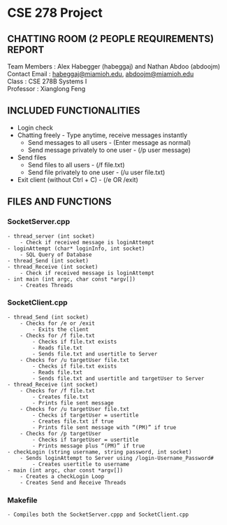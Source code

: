 # CSE 278 Project

## CHATTING ROOM (2 PEOPLE REQUIREMENTS) REPORT

Team Members : Alex Habegger (habeggaj) and Nathan Abdoo (abdoojm)\
Contact Email : habeggaj@miamioh.edu, abdoojm@miamioh.edu\
Class : CSE 278B Systems I\
Professor : Xianglong Feng

## INCLUDED FUNCTIONALITIES

- Login check
- Chatting freely - Type anytime, receive messages instantly
	- Send messages to all users - (Enter message as normal)
	- Send message privately to one user - (/p user message)
- Send files
	- Send files to all users - (/f file.txt)
	- Send file privately to one user - (/u user file.txt)
- Exit client (without Ctrl + C) - (/e OR /exit)


## FILES AND FUNCTIONS

### SocketServer.cpp
	- thread_server (int socket) 
		- Check if received message is loginAttempt
	- loginAttempt (char* loginInfo, int socket)
		- SQL Query of Database
	- thread_Send (int socket)
	- thread_Receive (int socket)
		- Check if received message is loginAttempt
	- int main (int argc, char const *argv[])
		- Creates Threads
### SocketClient.cpp
	- thread_Send (int socket)
		- Checks for /e or /exit
			- Exits the client
		- Checks for /f file.txt 
			- Checks if file.txt exists
			- Reads file.txt 
			- Sends file.txt and usertitle to Server
		- Checks for /u targetUser file.txt   
			- Checks if file.txt exists
			- Reads file.txt 
			- Sends file.txt and usertitle and targetUser to Server
	- thread_Receive (int socket)
		- Checks for /f file.txt 
			- Creates file.txt
			- Prints file sent message
		- Checks for /u targetUser file.txt   
			- Checks if targetUser = usertitle
			- Creates file.txt if true 
			- Prints file sent message with “(PM)” if true
		- Checks for /p targetUser 
			- Checks if targetUser = usertitle
			- Prints message plus “(PM)” if true
	- checkLogin (string username, string password, int socket)
		- Sends loginAttempt to Server using /login-Username_Password#
			- Creates usertitle to username 
	- main (int argc, char const *argv[])
		- Creates a checkLogin Loop
		- Creates Send and Receive Threads
### Makefile
	- Compiles both the SocketServer.cppp and SocketClient.cpp


